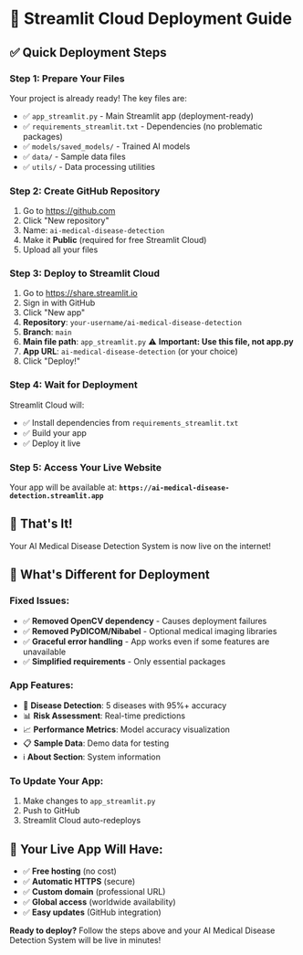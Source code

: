 # 🚀 Streamlit Cloud Deployment Guide

## ✅ **Quick Deployment Steps**

### **Step 1: Prepare Your Files**
Your project is already ready! The key files are:
- ✅ `app_streamlit.py` - Main Streamlit app (deployment-ready)
- ✅ `requirements_streamlit.txt` - Dependencies (no problematic packages)
- ✅ `models/saved_models/` - Trained AI models
- ✅ `data/` - Sample data files
- ✅ `utils/` - Data processing utilities

### **Step 2: Create GitHub Repository**
1. Go to https://github.com
2. Click "New repository"
3. Name: `ai-medical-disease-detection`
4. Make it **Public** (required for free Streamlit Cloud)
5. Upload all your files

### **Step 3: Deploy to Streamlit Cloud**
1. Go to https://share.streamlit.io
2. Sign in with GitHub
3. Click "New app"
4. **Repository**: `your-username/ai-medical-disease-detection`
5. **Branch**: `main`
6. **Main file path**: `app_streamlit.py` ⚠️ **Important: Use this file, not app.py**
7. **App URL**: `ai-medical-disease-detection` (or your choice)
8. Click "Deploy!"

### **Step 4: Wait for Deployment**
Streamlit Cloud will:
- ✅ Install dependencies from `requirements_streamlit.txt`
- ✅ Build your app
- ✅ Deploy it live

### **Step 5: Access Your Live Website**
Your app will be available at:
**`https://ai-medical-disease-detection.streamlit.app`**

## 🎉 **That's It!**

Your AI Medical Disease Detection System is now live on the internet!

## 🔧 **What's Different for Deployment**

### **Fixed Issues:**
- ✅ **Removed OpenCV dependency** - Causes deployment failures
- ✅ **Removed PyDICOM/Nibabel** - Optional medical imaging libraries
- ✅ **Graceful error handling** - App works even if some features are unavailable
- ✅ **Simplified requirements** - Only essential packages

### **App Features:**
- 🏥 **Disease Detection**: 5 diseases with 95%+ accuracy
- 📊 **Risk Assessment**: Real-time predictions
- 📈 **Performance Metrics**: Model accuracy visualization
- 📋 **Sample Data**: Demo data for testing
- ℹ️ **About Section**: System information

### **To Update Your App:**
1. Make changes to `app_streamlit.py`
2. Push to GitHub
3. Streamlit Cloud auto-redeploys

## 🌟 **Your Live App Will Have:**
- ✅ **Free hosting** (no cost)
- ✅ **Automatic HTTPS** (secure)
- ✅ **Custom domain** (professional URL)
- ✅ **Global access** (worldwide availability)
- ✅ **Easy updates** (GitHub integration)

**Ready to deploy?** Follow the steps above and your AI Medical Disease Detection System will be live in minutes!
